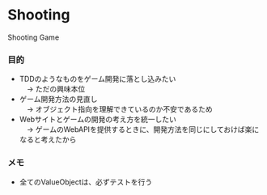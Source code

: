 # Shooting
Shooting Game

### 目的
 * TDDのようなものをゲーム開発に落とし込みたい<br>
 　-> ただの興味本位
 * ゲーム開発方法の見直し<br>
 　-> オブジェクト指向を理解できているのか不安であるため
 * Webサイトとゲームの開発の考え方を統一したい<br>
 　-> ゲームのWebAPIを提供するときに、開発方法を同じにしておけば楽になると考えたから

### メモ
 * 全てのValueObjectは、必ずテストを行う
